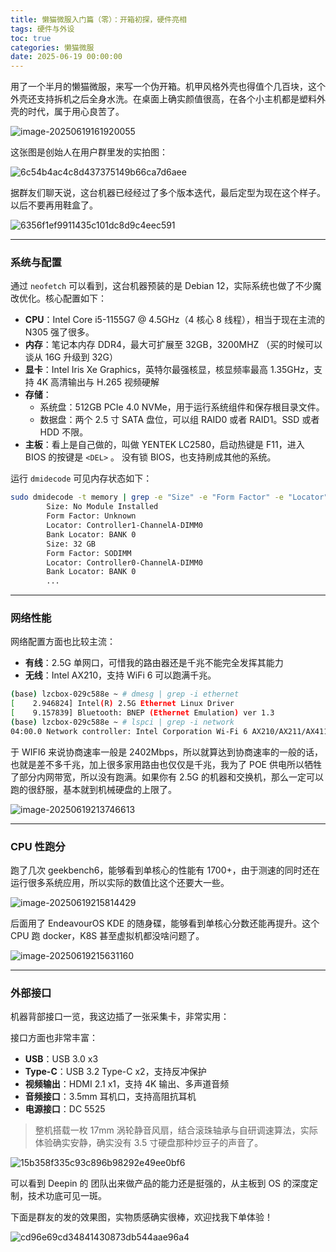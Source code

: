 ```yaml
---
title: 懒猫微服入门篇（零）：开箱初探，硬件亮相
tags: 硬件与外设
toc: true
categories: 懒猫微服
date: 2025-06-19 00:00:00
---
```


用了一个半月的懒猫微服，来写一个伪开箱。机甲风格外壳也得值个几百块，这个外壳还支持拆机之后全身水洗。在桌面上确实颜值很高，在各个小主机都是塑料外壳的时代，属于用心良苦了。

![image-20250619161920055](https://raw.githubusercontent.com/cloudsmithy/picgo-imh/master/image-20250619161920055.png)

这张图是创始人在用户群里发的实拍图：

![6c54b4ac4c8d437375149b66ca7d6aee](https://raw.githubusercontent.com/cloudsmithy/picgo-imh/master/6c54b4ac4c8d437375149b66ca7d6aee.jpg)

据群友们聊天说，这台机器已经经过了多个版本迭代，最后定型为现在这个样子。以后不要再用鞋盒了。

![6356f1ef9911435c101dc8d9c4eec591](https://raw.githubusercontent.com/cloudsmithy/picgo-imh/master/6356f1ef9911435c101dc8d9c4eec591.png)

---

<!-- more -->

### 系统与配置

通过 `neofetch` 可以看到，这台机器预装的是 Debian 12，实际系统也做了不少魔改优化。核心配置如下：

- **CPU**：Intel Core i5-1155G7 @ 4.5GHz（4 核心 8 线程），相当于现在主流的 N305 强了很多。
- **内存**：笔记本内存 DDR4，最大可扩展至 32GB，3200MHZ （买的时候可以谈从 16G 升级到 32G）
- **显卡**：Intel Iris Xe Graphics，英特尔最强核显，核显频率最高 1.35GHz，支持 4K 高清输出与 H.265 视频硬解
- **存储**：
  - 系统盘：512GB PCIe 4.0 NVMe，用于运行系统组件和保存根目录文件。
  - 数据盘：两个 2.5 寸 SATA 盘位，可以组 RAID0 或者 RAID1。SSD 或者 HDD 不限。
- **主板**：看上是自己做的，叫做 YENTEK LC2580，启动热键是 F11，进入 BIOS 的按键是 `<DEL>` 。 没有锁 BIOS，也支持刷成其他的系统。

运行 `dmidecode` 可见内存状态如下：

```bash
sudo dmidecode -t memory | grep -e "Size" -e "Form Factor" -e "Locator"
        Size: No Module Installed
        Form Factor: Unknown
        Locator: Controller1-ChannelA-DIMM0
        Bank Locator: BANK 0
        Size: 32 GB
        Form Factor: SODIMM
        Locator: Controller0-ChannelA-DIMM0
        Bank Locator: BANK 0
        ...
```

---

### 网络性能

网络配置方面也比较主流：

- **有线**：2.5G 单网口，可惜我的路由器还是千兆不能完全发挥其能力
- **无线**：Intel AX210，支持 WiFi 6 可以跑满千兆。

```bash
(base) lzcbox-029c588e ~ # dmesg | grep -i ethernet
[    2.946824] Intel(R) 2.5G Ethernet Linux Driver
[    9.157839] Bluetooth: BNEP (Ethernet Emulation) ver 1.3
(base) lzcbox-029c588e ~ # lspci | grep -i network
04:00.0 Network controller: Intel Corporation Wi-Fi 6 AX210/AX211/AX411 160MHz (rev 1a)
```

于 WIFI6 来说协商速率一般是 2402Mbps，所以就算达到协商速率的一般的话，也就是差不多千兆，加上很多家用路由也仅仅是千兆，我为了 POE 供电所以牺牲了部分内网带宽，所以没有跑满。如果你有 2.5G 的机器和交换机，那么一定可以跑的很舒服，基本就到机械硬盘的上限了。

![image-20250619213746613](https://raw.githubusercontent.com/cloudsmithy/picgo-imh/master/image-20250619213746613.png)

---

### CPU 性跑分

跑了几次 geekbench6，能够看到单核心的性能有 1700+，由于测速的同时还在运行很多系统应用，所以实际的数值比这个还要大一些。

![image-20250619215814429](https://raw.githubusercontent.com/cloudsmithy/picgo-imh/master/image-20250619215814429.png)

后面用了 EndeavourOS KDE 的随身碟，能够看到单核心分数还能再提升。这个 CPU 跑 docker，K8S 甚至虚拟机都没啥问题了。

![image-20250619215631160](https://raw.githubusercontent.com/cloudsmithy/picgo-imh/master/image-20250619215631160.png)

---

### 外部接口

机器背部接口一览，我这边插了一张采集卡，非常实用：

接口方面也非常丰富：

- **USB**：USB 3.0 x3
- **Type-C**：USB 3.2 Type-C x2，支持反冲保护
- **视频输出**：HDMI 2.1 x1，支持 4K 输出、多声道音频
- **音频接口**：3.5mm 耳机口，支持高阻抗耳机
- **电源接口**：DC 5525

> 整机搭载一枚 17mm 涡轮静音风扇，结合滚珠轴承与自研调速算法，实际体验确实安静，确实没有 3.5 寸硬盘那种炒豆子的声音了。

![15b358f335c93c896b98292e49ee0bf6](https://raw.githubusercontent.com/cloudsmithy/picgo-imh/master/15b358f335c93c896b98292e49ee0bf6.jpg)

可以看到 Deepin 的 团队出来做产品的能力还是挺强的，从主板到 OS 的深度定制，技术功底可见一斑。

下面是群友的发的效果图，实物质感确实很棒，欢迎找我下单体验！

![cd96e69cd34841430873db544aae96a4](https://raw.githubusercontent.com/cloudsmithy/picgo-imh/master/cd96e69cd34841430873db544aae96a4.png)
